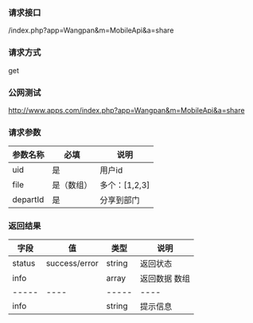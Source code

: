 ### **请求接口**
/index.php?app=Wangpan&m=MobileApi&a=share

### **请求方式**
get

### **公网测试**
http://www.apps.com/index.php?app=Wangpan&m=MobileApi&a=share

### **请求参数**

| 参数名称   |必填 |     说明   |
|----------- |-----|------------|
| uid        | 是  |   用户id   |
| file   | 是（数组）  |   多个：[1,2,3]   |
| departId | 是| 分享到部门|


### **返回结果**
|字段       |值             |类型    |说明        |
| --------- |--------       |--------|--------    |
|status     |success/error  |string  |返回状态    |
|info       |               |array   |返回数据 数组    |
|-----|----|-----|----|
|info|   |string|提示信息|
